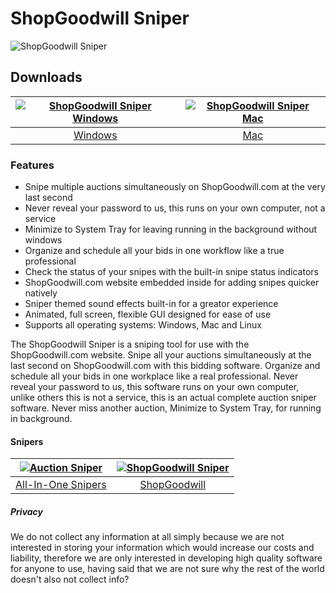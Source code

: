 # ShopGoodwill Sniper
![ShopGoodwill Sniper](https://github.com/Auction-Sniper/ShopGoodwill/blob/main/images/ShopGoodwillsniper2.png?raw=true)
## Downloads
[![ShopGoodwill Sniper Windows](https://github.com/Auction-Sniper/ShopGoodwill/blob/main/images/auctionsniper-windows.png?raw=true)](https://www.googleapis.com/drive/v3/files/1-9WRE-86hz5GZHAs19xzIFtcsOiXz5tn?alt=media&key=AIzaSyBljJ0htOM682yhMPu3A5TfQxdrRkqX_to)  |  [![ShopGoodwill Sniper Mac](https://github.com/Auction-Sniper/ShopGoodwill/blob/main/images/auctionsniper-mac.png?raw=true)](https://www.googleapis.com/drive/v3/files/1-Dlh-COYkcYffY2jM11yG_x3dkleRj4C?alt=media&key=AIzaSyBljJ0htOM682yhMPu3A5TfQxdrRkqX_to)
:-------------------------:|:-------------------------:
[Windows](https://www.googleapis.com/drive/v3/files/1-9WRE-86hz5GZHAs19xzIFtcsOiXz5tn?alt=media&key=AIzaSyBljJ0htOM682yhMPu3A5TfQxdrRkqX_to)             |  [Mac](https://www.googleapis.com/drive/v3/files/1-Dlh-COYkcYffY2jM11yG_x3dkleRj4C?alt=media&key=AIzaSyBljJ0htOM682yhMPu3A5TfQxdrRkqX_to)
### Features
- Snipe multiple auctions simultaneously on ShopGoodwill.com at the very last second
- Never reveal your password to us, this runs on your own computer, not a service
- Minimize to System Tray for leaving running in the background without windows
- Organize and schedule all your bids in one workflow like a true professional
- Check the status of your snipes with the built-in snipe status indicators
- ShopGoodwill.com website embedded inside for adding snipes quicker natively
- Sniper themed sound effects built-in for a greator experience
- Animated, full screen, flexible GUI designed for ease of use
- Supports all operating systems: Windows, Mac and Linux

The ShopGoodwill Sniper is a sniping tool for use with the ShopGoodwill.com website. Snipe all your auctions simultaneously at the last second on ShopGoodwill.com with this bidding software. Organize and schedule all your bids in one workplace like a real professional. Never reveal your password to us, this software runs on your own computer, unlike others this is not a service, this is an actual complete auction sniper software. Never miss another auction, Minimize to System Tray, for running in background.
#### Snipers
[![Auction Sniper](https://github.com/Auction-Sniper/ShopGoodwill/blob/main/images/auctionsniper.png?raw=true)](https://github.com/Auction-Sniper/app)  |  [![ShopGoodwill Sniper](https://github.com/Auction-Sniper/ShopGoodwill/blob/main/images/shopgoodwillsniper.png?raw=true)](https://github.com/Auction-Sniper/ShopGoodwill)
:-------------------------:|:-------------------------:
[All-In-One Snipers](https://github.com/Auction-Sniper/app)             |  [ShopGoodwill](https://github.com/Auction-Sniper/ShopGoodwill)
##### Privacy
We do not collect any information at all simply because we are not interested in storing your information which would increase our costs and liability, therefore we are only interested in developing high quality software for anyone to use, having said that we are not sure why the rest of the world doesn't also not collect info?